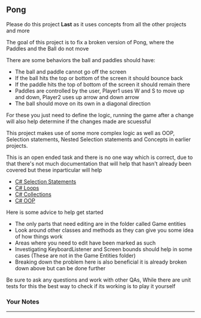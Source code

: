 ## **Pong**

Please do this project **Last** as it uses concepts from all the other projects and more

The goal of this project is to fix a broken version of Pong, where the Paddles and the Ball do not move 

There are some behaviors the ball and paddles should have:

- The ball and paddle cannot go off the screen
- If the ball hits the top or bottom of the screen it should bounce back
- If the paddle hits the top of bottom of the screen it should remain there
- Paddles are controlled by the user, Player1 uses W and S to move up and down, Player2 uses up arrow and down arrow
- The ball should move on its own in a diagonal direction

For these you just need to define the logic, running the game after a change will also help determine if the changes made are scuessful
 
 This project makes use of some more complex logic as well as OOP, Selection statements, Nested Selection statements and Concepts in earlier projects.

This is an open ended task and there is no one way which is correct, due to that there's not much documentation that will help that hasn't already been covered but these inparticular will help

- [C# Selection Statements](https://learn.microsoft.com/en-us/dotnet/csharp/language-reference/statements/selection-statements)
- [C# Loops](https://learn.microsoft.com/en-us/dotnet/csharp/language-reference/statements/iteration-statements)
- [C# Collections](https://learn.microsoft.com/en-us/dotnet/csharp/language-reference/builtin-types/collections)
- [C# OOP](https://learn.microsoft.com/en-us/dotnet/csharp/fundamentals/tutorials/oop)


Here is some advice to help get started

- The only parts that need editing are in the folder called Game entities
- Look around other classes and methods as they can give you some idea of how things work
- Areas where you need to edit have been marked as such
- Investigating KeyboardListener and Screen bounds should help in some cases (These are not in the Game Entities folder)
- Breaking down the problem here is also beneficial it is already broken down above but can be done further
 
Be sure to ask any questions and work with other QAs, While there are unit tests for this the best way to check if its working is to play it yourself

### Your Notes
---
